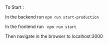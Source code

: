 To Start :

In the backend run <code>npm run start-production</code>

In the frontend run <code> npm run start</code>

Then navigate in the browser to localhost:3000

